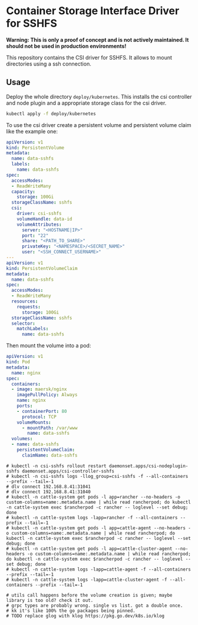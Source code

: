 # Container Storage Interface Driver for SSHFS

**Warning: This is only a proof of concept and is not actively maintained. It should not be used in production environments!**

This repository contains the CSI driver for SSHFS. It allows to mount directories using a ssh connection.

## Usage

Deploy the whole directory `deploy/kubernetes`.
This installs the csi controller and node plugin and a appropriate storage class for the csi driver.
```bash
kubectl apply -f deploy/kubernetes
```

To use the csi driver create a persistent volume and persistent volume claim like the example one:
```yaml
apiVersion: v1
kind: PersistentVolume
metadata:
  name: data-sshfs
  labels:
    name: data-sshfs
spec:
  accessModes:
  - ReadWriteMany
  capacity:
    storage: 100Gi
  storageClassName: sshfs
  csi:
    driver: csi-sshfs
    volumeHandle: data-id
    volumeAttributes:
      server: "<HOSTNAME|IP>"
      port: "22"
      share: "<PATH_TO_SHARE>"
      privateKey: "<NAMESPACE>/<SECRET_NAME>"
      user: "<SSH_CONNECT_USERNAME>"
---
apiVersion: v1
kind: PersistentVolumeClaim
metadata:
  name: data-sshfs
spec:
  accessModes:
  - ReadWriteMany
  resources:
    requests:
      storage: 100Gi
  storageClassName: sshfs
  selector:
    matchLabels:
      name: data-sshfs
```

Then mount the volume into a pod:
```yaml
apiVersion: v1
kind: Pod
metadata:
  name: nginx 
spec:
  containers:
  - image: maersk/nginx
    imagePullPolicy: Always
    name: nginx
    ports:
    - containerPort: 80
      protocol: TCP
    volumeMounts:
      - mountPath: /var/www
        name: data-sshfs
  volumes:
  - name: data-sshfs
    persistentVolumeClaim:
      claimName: data-sshfs
```
```
# kubectl -n csi-sshfs rollout restart daemonset.apps/csi-nodeplugin-sshfs daemonset.apps/csi-controller-sshfs
# kubectl -n csi-sshfs logs -llog_group=csi-sshfs -f --all-containers --prefix --tail=-1
# dlv connect 192.168.8.41:31041
# dlv connect 192.168.8.41:31040
# kubectl -n cattle-system get pods -l app=rancher --no-headers -o custom-columns=name:.metadata.name | while read rancherpod; do kubectl -n cattle-system exec $rancherpod -c rancher -- loglevel --set debug; done
# kubectl -n cattle-system logs -lapp=rancher -f --all-containers --prefix --tail=-1
# kubectl -n cattle-system get pods -l app=cattle-agent --no-headers -o custom-columns=name:.metadata.name | while read rancherpod; do kubectl -n cattle-system exec $rancherpod -c rancher -- loglevel --set debug; done
# kubectl -n cattle-system get pods -l app=cattle-cluster-agent --no-headers -o custom-columns=name:.metadata.name | while read rancherpod; do kubectl -n cattle-system exec $rancherpod -c rancher -- loglevel --set debug; done
# kubectl -n cattle-system logs -lapp=cattle-agent -f --all-containers --prefix --tail=-1
# kubectl -n cattle-system logs -lapp=cattle-cluster-agent -f --all-containers --prefix --tail=-1

# utils call happens before the volume creation is given; maybe library is too old? check it out.
# grpc types are probably wrong. single vs list. got a double once.
# kk it's like 100% the go packages being pinned.
# TODO replace glog with klog https://pkg.go.dev/k8s.io/klog
```